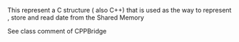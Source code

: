 This represent a C structure ( also C++) that is used as the way to represent , store and read date from the Shared Memory

See class comment of CPPBridge 